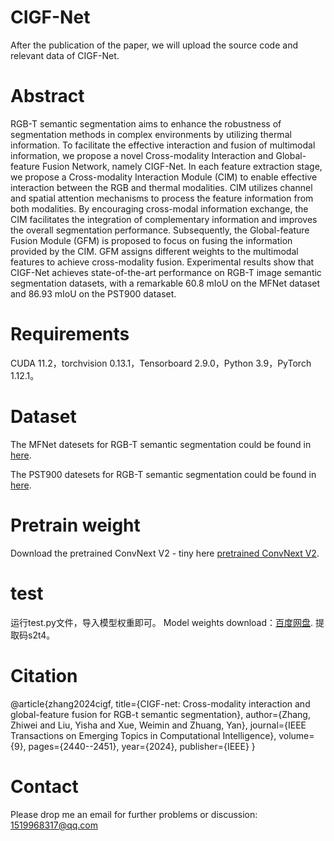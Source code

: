 # CIGF-Net
After the publication of the paper, we will upload the source code and relevant data of CIGF-Net.

# Abstract
RGB-T semantic segmentation aims to enhance the robustness of segmentation methods in complex environments by utilizing thermal information. To facilitate the effective interaction and fusion of multimodal information, we propose a novel Cross-modality Interaction and Global-feature Fusion Network, namely CIGF-Net. In each feature extraction stage, we propose a Cross-modality Interaction Module (CIM) to enable effective interaction between the RGB and thermal modalities. CIM utilizes channel and spatial attention mechanisms to process the feature information from both modalities. By encouraging cross-modal information exchange, the CIM facilitates the integration of complementary information and improves the overall segmentation performance. Subsequently, the Global-feature Fusion Module (GFM) is proposed to focus on fusing the information provided by the CIM. GFM assigns different weights to the multimodal features to achieve cross-modality fusion. Experimental results show that CIGF-Net achieves state-of-the-art performance on RGB-T image semantic segmentation datasets, with a remarkable 60.8 mIoU on the MFNet dataset and 86.93 mIoU on the PST900 dataset.

# Requirements
CUDA 11.2，torchvision 0.13.1，Tensorboard 2.9.0，Python 3.9，PyTorch 1.12.1。

# Dataset
The MFNet datesets for RGB-T semantic segmentation could be found in [here](https://www.mi.t.u-tokyo.ac.jp/static/projects/mil_multispectral/).  

The PST900 datesets for RGB-T semantic segmentation could be found in [here](https://drive.google.com/file/d/1hZeM-MvdUC_Btyok7mdF00RV-InbAadm/view?pli=1).  

# Pretrain weight
Download the pretrained ConvNext V2 - tiny here [pretrained ConvNext V2](https://dl.fbaipublicfiles.com/convnext/convnextv2/im22k/convnextv2_tiny_22k_384_ema.pt).

# test 
运行test.py文件，导入模型权重即可。
Model weights download：[百度网盘](https://pan.baidu.com/s/1wqXyt5-c43Qfz-JsnR4pHA).
提取码s2t4。

# Citation

@article{zhang2024cigf,
  title={CIGF-net: Cross-modality interaction and global-feature fusion for RGB-t semantic segmentation},
  author={Zhang, Zhiwei and Liu, Yisha and Xue, Weimin and Zhuang, Yan},
  journal={IEEE Transactions on Emerging Topics in Computational Intelligence},
  volume={9},
  pages={2440--2451},
  year={2024},
  publisher={IEEE}
}

# Contact
Please drop me an email for further problems or discussion: 1519968317@qq.com
